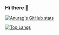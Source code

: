 ### Hi there 👋

[![Anurag's GitHub stats](https://github-readme-stats.vercel.app/api?username=narumiruna)](https://github.com/anuraghazra/github-readme-stats)

[![Top Langs](https://github-readme-stats.vercel.app/api/top-langs/?username=narumiruna&layout=compact)](https://github.com/anuraghazra/github-readme-stats)


<!--
**narumiruna/narumiruna** is a ✨ _special_ ✨ repository because its `README.md` (this file) appears on your GitHub profile.

Here are some ideas to get you started:

- 🔭 I’m currently working on ...
- 🌱 I’m currently learning ...
- 👯 I’m looking to collaborate on ...
- 🤔 I’m looking for help with ...
- 💬 Ask me about ...
- 📫 How to reach me: ...
- 😄 Pronouns: ...
- ⚡ Fun fact: ...
-->
